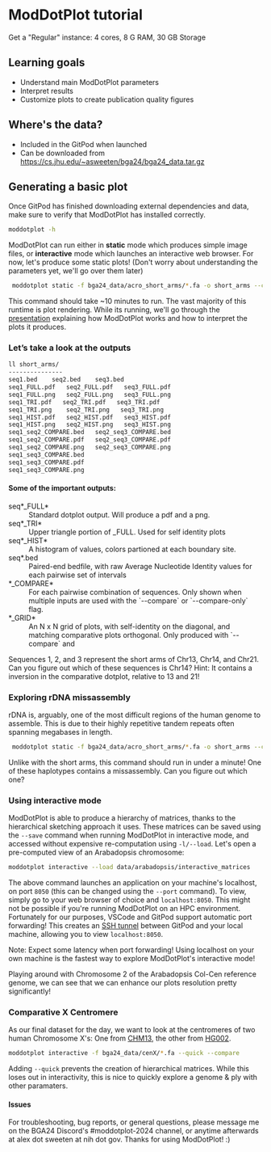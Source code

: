 # ModDotPlot tutorial

Get a "Regular" instance: 4 cores, 8 G RAM, 30 GB Storage

## Learning goals

 - Understand main ModDotPlot parameters
 - Interpret results
 - Customize plots to create publication quality figures

 ## Where's the data?

 - Included in the GitPod when launched
 - Can be downloaded from https://cs.jhu.edu/~asweeten/bga24/bga24_data.tar.gz 

## Generating a basic plot

Once GitPod has finished downloading external dependencies and data, make sure to verify that ModDotPlot has installed correctly.
```bash
moddotplot -h
```
ModDotPlot can run either in **static** mode which produces simple image files, or **interactive** mode which launches an interactive web browser. For now, let's produce some static plots! (Don't worry about understanding the parameters yet, we'll go over them later)
```bash
 moddotplot static -f bga24_data/acro_short_arms/*.fa -o short_arms --compare --grid
```

 This command should take ~10 minutes to run. The vast majority of this runtime is plot rendering. While its running, we'll go through the [presentation](moddotplot.pdf) explaining how ModDotPlot works and how to interpret the plots it produces.

### Let’s take a look at the outputs
```bash
ll short_arms/
---------------
seq1.bed    seq2.bed    seq3.bed
seq1_FULL.pdf   seq2_FULL.pdf   seq3_FULL.pdf
seq1_FULL.png   seq2_FULL.png   seq3_FULL.png
seq1_TRI.pdf   seq2_TRI.pdf   seq3_TRI.pdf
seq1_TRI.png    seq2_TRI.png   seq3_TRI.png
seq1_HIST.pdf   seq2_HIST.pdf   seq3_HIST.pdf
seq1_HIST.png   seq2_HIST.png   seq3_HIST.png
seq1_seq2_COMPARE.bed   seq2_seq3_COMPARE.bed
seq1_seq2_COMPARE.pdf   seq2_seq3_COMPARE.pdf
seq1_seq2_COMPARE.png   seq2_seq3_COMPARE.png
seq1_seq3_COMPARE.bed
seq1_seq3_COMPARE.pdf
seq1_seq3_COMPARE.png
```
#### Some of the important outputs:
<dl>
<dt>seq*_FULL*</dt>
<dd>Standard dotplot output. Will produce a pdf and a png.</dd>
<dt>seq*_TRI*</dt>
<dd>Upper triangle portion of _FULL. Used for self identity plots</dd>
<dt>seq*_HIST*</dt>
<dd>A histogram of values, colors partioned at each boundary site.</dd>
<dt>seq*.bed</dt>
<dd>Paired-end bedfile, with raw Average Nucleotide Identity values for each pairwise set of intervals </dd>
<dt>*_COMPARE*</dt>
<dd>For each pairwise combination of sequences. Only shown when multiple inputs are used with the `--compare` or `--compare-only` flag.</dd>
<dt>*_GRID*</dt>
<dd>An N x N grid of plots, with self-identity on the diagonal, and matching comparative plots orthogonal. Only produced with `--compare` and </dd>
</dl>

Sequences 1, 2, and 3 represent the short arms of Chr13, Chr14, and Chr21. Can you figure out which of these sequences is Chr14? Hint: It contains a inversion in the comparative dotplot, relative to 13 and 21!

### Exploring rDNA missassembly

rDNA is, arguably, one of the most difficult regions of the human genome to assemble. This is due to their highly repetitive tandem repeats often spanning megabases in length.

```bash
 moddotplot static -f bga24_data/acro_short_arms/*.fa -o short_arms --compare --grid
```

Unlike with the short arms, this command should run in under a minute! One of these haplotypes contains a missassembly. Can you figure out which one?

### Using interactive mode

ModDotPlot is able to produce a hierarchy of matrices, thanks to the hierarchical sketching approach it uses. These matrices can be saved using the `--save` command when running ModDotPlot in interactive mode, and accessed without expensive re-computation using `-l/--load`. Let's open a pre-computed view of an Arabadopsis chromosome:
```bash
moddotplot interactive --load data/arabadopsis/interactive_matrices
```
The above command launches an application on your machine's localhost, on port `8050` (this can be changed using the `--port` command). To view, simply go to your web browser of choice and `localhost:8050`. This might not be possible if you're running ModDotPlot on an HPC environment. Fortunately for our purposes, VSCode and GitPod support automatic port forwarding! This creates an [SSH tunnel](https://en.wikipedia.org/wiki/Tunneling_protocol#Secure_Shell_tunneling) between GitPod and your local machine, allowing you to view `localhost:8050`.

Note: Expect some latency when port forwarding! Using localhost on your own machine is the fastest way to explore ModDotPlot's interactive mode!

Playing around with Chromosome 2 of the Arabadopsis Col-Cen reference genome, we can see that we can enhance our plots resolution pretty significantly!

### Comparative X Centromere

As our final dataset for the day, we want to look at the centromeres of two human Chromosome X's: One from [CHM13](https://github.com/marbl/CHM13), the other from [HG002](https://github.com/marbl/HG002). 

```bash
moddotplot interactive -f bga24_data/cenX/*.fa --quick --compare
```

Adding `--quick` prevents the creation of hierarchical matrices. While this loses out in interactivity, this is nice to quickly explore a genome & ply with other paramaters.

#### Issues

For troubleshooting, bug reports, or general questions, please message me on the BGA24 Discord's #moddotplot-2024 channel, or anytime afterwards at alex dot sweeten at nih dot gov. Thanks for using ModDotPlot! :)
